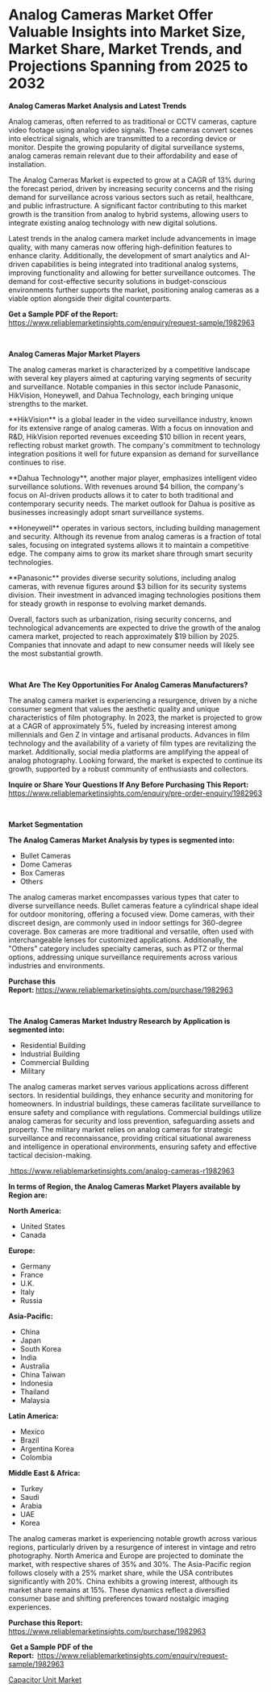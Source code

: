 <p><h1>Analog Cameras Market Offer Valuable Insights into Market Size, Market Share, Market Trends, and Projections Spanning from 2025 to 2032</h1></p><p><strong>Analog Cameras Market Analysis and Latest Trends</strong></p>
<p><p>Analog cameras, often referred to as traditional or CCTV cameras, capture video footage using analog video signals. These cameras convert scenes into electrical signals, which are transmitted to a recording device or monitor. Despite the growing popularity of digital surveillance systems, analog cameras remain relevant due to their affordability and ease of installation.</p><p>The Analog Cameras Market is expected to grow at a CAGR of 13% during the forecast period, driven by increasing security concerns and the rising demand for surveillance across various sectors such as retail, healthcare, and public infrastructure. A significant factor contributing to this market growth is the transition from analog to hybrid systems, allowing users to integrate existing analog technology with new digital solutions.</p><p>Latest trends in the analog camera market include advancements in image quality, with many cameras now offering high-definition features to enhance clarity. Additionally, the development of smart analytics and AI-driven capabilities is being integrated into traditional analog systems, improving functionality and allowing for better surveillance outcomes. The demand for cost-effective security solutions in budget-conscious environments further supports the market, positioning analog cameras as a viable option alongside their digital counterparts.</p></p>
<p><strong>Get a Sample PDF of the Report:&nbsp;</strong> <a href="https://www.reliablemarketinsights.com/enquiry/request-sample/1982963?utm_campaign=2311&utm_medium=2&utm_source=Github&utm_content=ia&utm_term=11022025&utm_id=analog-cameras">https://www.reliablemarketinsights.com/enquiry/request-sample/1982963</a></p>
<p>&nbsp;</p>
<p><strong>Analog Cameras Major Market Players</strong></p>
<p><p>The analog cameras market is characterized by a competitive landscape with several key players aimed at capturing varying segments of security and surveillance. Notable companies in this sector include Panasonic, HikVision, Honeywell, and Dahua Technology, each bringing unique strengths to the market.</p><p>**HikVision** is a global leader in the video surveillance industry, known for its extensive range of analog cameras. With a focus on innovation and R&D, HikVision reported revenues exceeding $10 billion in recent years, reflecting robust market growth. The company's commitment to technology integration positions it well for future expansion as demand for surveillance continues to rise.</p><p>**Dahua Technology**, another major player, emphasizes intelligent video surveillance solutions. With revenues around $4 billion, the company's focus on AI-driven products allows it to cater to both traditional and contemporary security needs. The market outlook for Dahua is positive as businesses increasingly adopt smart surveillance systems.</p><p>**Honeywell** operates in various sectors, including building management and security. Although its revenue from analog cameras is a fraction of total sales, focusing on integrated systems allows it to maintain a competitive edge. The company aims to grow its market share through smart security technologies.</p><p>**Panasonic** provides diverse security solutions, including analog cameras, with revenue figures around $3 billion for its security systems division. Their investment in advanced imaging technologies positions them for steady growth in response to evolving market demands.</p><p>Overall, factors such as urbanization, rising security concerns, and technological advancements are expected to drive the growth of the analog camera market, projected to reach approximately $19 billion by 2025. Companies that innovate and adapt to new consumer needs will likely see the most substantial growth.</p></p>
<p>&nbsp;</p>
<p><strong>What Are The Key Opportunities For Analog Cameras Manufacturers?</strong></p>
<p><p>The analog camera market is experiencing a resurgence, driven by a niche consumer segment that values the aesthetic quality and unique characteristics of film photography. In 2023, the market is projected to grow at a CAGR of approximately 5%, fueled by increasing interest among millennials and Gen Z in vintage and artisanal products. Advances in film technology and the availability of a variety of film types are revitalizing the market. Additionally, social media platforms are amplifying the appeal of analog photography. Looking forward, the market is expected to continue its growth, supported by a robust community of enthusiasts and collectors.</p></p>
<p><strong>Inquire or Share Your Questions If Any Before Purchasing This Report:</strong> <a href="https://www.reliablemarketinsights.com/enquiry/pre-order-enquiry/1982963?utm_campaign=2311&utm_medium=2&utm_source=Github&utm_content=ia&utm_term=11022025&utm_id=analog-cameras">https://www.reliablemarketinsights.com/enquiry/pre-order-enquiry/1982963</a></p>
<p>&nbsp;</p>
<p><strong>Market Segmentation</strong></p>
<p><strong>The Analog Cameras Market Analysis by types is segmented into:</strong></p>
<p><ul><li>Bullet Cameras</li><li>Dome Cameras</li><li>Box Cameras</li><li>Others</li></ul></p>
<p><p>The analog cameras market encompasses various types that cater to diverse surveillance needs. Bullet cameras feature a cylindrical shape ideal for outdoor monitoring, offering a focused view. Dome cameras, with their discreet design, are commonly used in indoor settings for 360-degree coverage. Box cameras are more traditional and versatile, often used with interchangeable lenses for customized applications. Additionally, the "Others" category includes specialty cameras, such as PTZ or thermal options, addressing unique surveillance requirements across various industries and environments.</p></p>
<p><strong>Purchase this Report:&nbsp;</strong><a href="https://www.reliablemarketinsights.com/purchase/1982963?utm_campaign=2311&utm_medium=2&utm_source=Github&utm_content=ia&utm_term=11022025&utm_id=analog-cameras">https://www.reliablemarketinsights.com/purchase/1982963</a></p>
<p>&nbsp;</p>
<p><strong>The Analog Cameras Market Industry Research by Application is segmented into:</strong></p>
<p><ul><li>Residential Building</li><li>Industrial Building</li><li>Commercial Building</li><li>Military</li></ul></p>
<p><p>The analog cameras market serves various applications across different sectors. In residential buildings, they enhance security and monitoring for homeowners. In industrial buildings, these cameras facilitate surveillance to ensure safety and compliance with regulations. Commercial buildings utilize analog cameras for security and loss prevention, safeguarding assets and property. The military market relies on analog cameras for strategic surveillance and reconnaissance, providing critical situational awareness and intelligence in operational environments, ensuring safety and effective tactical decision-making.</p></p>
<p><a href="https://www.reliablemarketinsights.com/analog-cameras-r1982963?utm_campaign=2311&utm_medium=2&utm_source=Github&utm_content=ia&utm_term=11022025&utm_id=analog-cameras">&nbsp;https://www.reliablemarketinsights.com/analog-cameras-r1982963</a></p>
<p><strong>In terms of Region, the Analog Cameras Market Players available by Region are:</strong></p>
<p>
    <p> <strong> North America: </strong>
        <ul>
            <li>United States</li>
            <li>Canada</li>
        </ul>
        </p> 
    <p> <strong> Europe: </strong>
        <ul>
            <li>Germany</li>
            <li>France</li>
            <li>U.K.</li>
            <li>Italy</li>
            <li>Russia</li>
        </ul>
        </p> 
    <p> <strong> Asia-Pacific: </strong>
        <ul>
            <li>China</li>
            <li>Japan</li>
            <li>South Korea</li>
            <li>India</li>
            <li>Australia</li>
            <li>China Taiwan</li>
            <li>Indonesia</li>
            <li>Thailand</li>
            <li>Malaysia</li>
        </ul>
        </p> 
    <p> <strong> Latin America: </strong>
        <ul>
            <li>Mexico</li>
            <li>Brazil</li>
            <li>Argentina Korea</li>
            <li>Colombia</li>
        </ul>
        </p> 
    <p> <strong> Middle East & Africa: </strong>
        <ul>
            <li>Turkey</li>
            <li>Saudi</li>
            <li>Arabia</li>
            <li>UAE</li>
            <li>Korea</li>
        </ul>
    </p>
    </p>
<p><p>The analog cameras market is experiencing notable growth across various regions, particularly driven by a resurgence of interest in vintage and retro photography. North America and Europe are projected to dominate the market, with respective shares of 35% and 30%. The Asia-Pacific region follows closely with a 25% market share, while the USA contributes significantly with 20%. China exhibits a growing interest, although its market share remains at 15%. These dynamics reflect a diversified consumer base and shifting preferences toward nostalgic imaging experiences.</p></p>
<p><strong>Purchase this Report: </strong><a href="https://www.reliablemarketinsights.com/purchase/1982963?utm_campaign=2311&utm_medium=2&utm_source=Github&utm_content=ia&utm_term=11022025&utm_id=analog-cameras">https://www.reliablemarketinsights.com/purchase/1982963</a></p>
<p>&nbsp;<strong>Get a Sample PDF of the Report:&nbsp;&nbsp;</strong><a href="https://www.reliablemarketinsights.com/enquiry/request-sample/1982963?utm_campaign=2311&utm_medium=2&utm_source=Github&utm_content=ia&utm_term=11022025&utm_id=analog-cameras">https://www.reliablemarketinsights.com/enquiry/request-sample/1982963</a></p>
<p><strong></strong></p>
<p><p><a href="https://github.com/krinerstormy331/Market-Research-Report-List-1/blob/main/capacitor-unit-market.md?utm_campaign=2311&utm_medium=2&utm_source=Github&utm_content=ia&utm_term=11022025&utm_id=analog-cameras">Capacitor Unit Market</a></p></p>